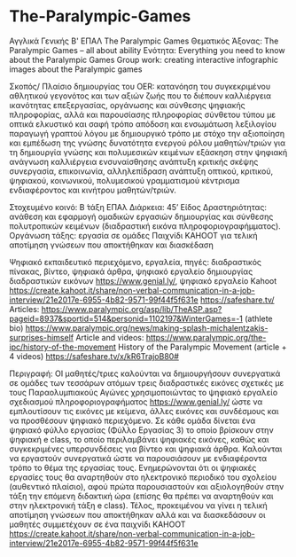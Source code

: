 # The-Paralympic-Games
Αγγλικά Γενικής Β' ΕΠΑΛ The Paralympic Games Θεματικός Άξονας: The Paralympic Games – all about ability Ενότητα: Everything you need to know about the Paralympic Games Group work: creating interactive infographic images about the Paralympic games

Σκοπός/ Πλαίσιο δημιουργίας του OER: 
κατανόηση του συγκεκριμένου αθλητικού γεγονότος και των αξιών ζωής που το διέπουν 
καλλιέργεια ικανότητας επεξεργασίας, οργάνωσης και σύνθεσης ψηφιακής πληροφορίας, αλλά και παρουσίασης πληροφορίας σύνθετου τύπου με οπτικά ελκυστικό και σαφή τρόπο απόδοση και ενσωμάτωση λεξιλογίου
παραγωγή γραπτού λόγου με δημιουργικό τρόπο με στόχο την αξιοποίηση και εμπέδωση της γνώσης
δυνατότητα ενεργού ρόλου μαθητών/τριών για τη δημιουργία γνώσης και πολυμεσικών κειμένων
εξάσκηση στην ψηφιακή ανάγνωση καλλιέργεια ενσυναίσθησης 
ανάπτυξη κριτικής σκέψης συνεργασία, επικοινωνία, αλληλεπίδραση 
ανάπτυξη οπτικού, κριτικού, ψηφιακού, κοινωνικού, πολυμεσικού γραμματισμού 
κέντρισμα ενδιαφέροντος και κινήτρου μαθητών/τριών.

Στοχευμένο κοινό: 
Β ́τάξη ΕΠΑλ
Διάρκεια: 45’ 
Είδος Δραστηριότητας: ανάθεση και εφαρμογή ομαδικών εργασιών δημιουργίας και σύνθεσης πολυτροπικών κειμένων (διαδραστική εικόνα πληροφοριογραφήμματος). Οργάνωση τάξης: εργασία σε ομάδες 
                      Παιχνίδι KAHOOT για τελική αποτίμηση γνώσεων που αποκτήθηκαν και διασκέδαση 

Ψηφιακό εκπαιδευτικό περιεχόμενο, εργαλεία, πηγές: 
διαδραστικός πίνακας, βίντεο, ψηφιακά άρθρα, ψηφιακό εργαλείο δημιουργίας διαδραστικών εικόνων https://www.genial.ly/, 
ψηφιακό εργαλείο Kahoot https://create.kahoot.it/share/non-verbal-communication-in-a-job-interview/21e2017e-6955-4b82-9571-99f44f5f631e
https://safeshare.tv/
Articles:
https://www.paralympic.org/asp/lib/TheASP.asp?pageid=8937&sportid=514&personid=1102197&WinterGames=-1 (athlete bio)
https://www.paralympic.org/news/making-splash-michalentzakis-surprises-himself 
Article and videos:
https://www.paralympic.org/the-ipc/history-of-the-movement History of the Paralympic Movement (article + 4 videos)
https://safeshare.tv/x/kR6TrajoB80#  




Περιγραφή: ΟΙ μαθητές/τριες καλούνται να δημιουργήσουν συνεργατικά σε ομάδες των τεσσάρων ατόμων τρεις διαδραστικές εικόνες σχετικές με τους Παραολυμπιακούς Αγώνες χρησιμοποιώντας το ψηφιακό εργαλείο σχεδιασμού πληροφοριογραφήματος https://www.genial.ly/ ώστε να εμπλουτίσουν τις εικόνες με κείμενα, άλλες εικόνες και συνδέσμους και να προσθέσουν ψηφιακό περιεχόμενο. Σε κάθε ομάδα δίνεται ένα ψηφιακό φύλλο εργασίας (Φύλλο Εργασίας 3) το οποίο βρίσκουν στην ψηφιακή e class, το οποίο περιλαμβάνει ψηφιακές εικόνες, καθώς και συγκεκριμένες υπερσυνδέσεις για βίντεο και ψηφιακά άρθρα. Καλούνται να εργαστούν συνεργατικά ώστε να παρουσιάσουν με ενδιαφέροντα τρόπο το θέμα της εργασίας τους. Ενημερώνονται ότι οι ψηφιακές εργασίες τους θα αναρτηθούν στο ηλεκτρονικό περιοδικό του σχολείου (αυθεντικό πλαίσιο), αφού πρώτα παρουσιαστούν και αξιολογηθούν στην τάξη την επόμενη διδακτική ώρα (επίσης θα πρέπει να αναρτηθούν και στην ηλεκτρονική τάξη e class). Τέλος, προκειμένου να γίνει η τελική αποτίμηση γνώσεων που αποκτήθηκαν αλλά και να διασκεδάσουν οι μαθητές συμμετέχουν σε ένα παιχνίδι KAHOOT https://create.kahoot.it/share/non-verbal-communication-in-a-job-interview/21e2017e-6955-4b82-9571-99f44f5f631e



